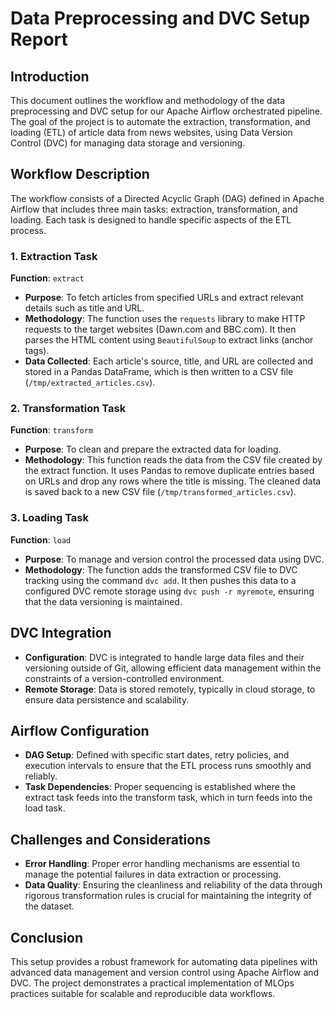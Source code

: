 
# Data Preprocessing and DVC Setup Report

## Introduction

This document outlines the workflow and methodology of the data preprocessing and DVC setup for our Apache Airflow orchestrated pipeline. The goal of the project is to automate the extraction, transformation, and loading (ETL) of article data from news websites, using Data Version Control (DVC) for managing data storage and versioning.

## Workflow Description

The workflow consists of a Directed Acyclic Graph (DAG) defined in Apache Airflow that includes three main tasks: extraction, transformation, and loading. Each task is designed to handle specific aspects of the ETL process.

### 1. Extraction Task

**Function**: `extract`

- **Purpose**: To fetch articles from specified URLs and extract relevant details such as title and URL.
- **Methodology**: The function uses the `requests` library to make HTTP requests to the target websites (Dawn.com and BBC.com). It then parses the HTML content using `BeautifulSoup` to extract links (anchor tags).
- **Data Collected**: Each article's source, title, and URL are collected and stored in a Pandas DataFrame, which is then written to a CSV file (`/tmp/extracted_articles.csv`).

### 2. Transformation Task

**Function**: `transform`

- **Purpose**: To clean and prepare the extracted data for loading.
- **Methodology**: This function reads the data from the CSV file created by the extract function. It uses Pandas to remove duplicate entries based on URLs and drop any rows where the title is missing. The cleaned data is saved back to a new CSV file (`/tmp/transformed_articles.csv`).

### 3. Loading Task

**Function**: `load`

- **Purpose**: To manage and version control the processed data using DVC.
- **Methodology**: The function adds the transformed CSV file to DVC tracking using the command `dvc add`. It then pushes this data to a configured DVC remote storage using `dvc push -r myremote`, ensuring that the data versioning is maintained.

## DVC Integration

- **Configuration**: DVC is integrated to handle large data files and their versioning outside of Git, allowing efficient data management within the constraints of a version-controlled environment.
- **Remote Storage**: Data is stored remotely, typically in cloud storage, to ensure data persistence and scalability.

## Airflow Configuration

- **DAG Setup**: Defined with specific start dates, retry policies, and execution intervals to ensure that the ETL process runs smoothly and reliably.
- **Task Dependencies**: Proper sequencing is established where the extract task feeds into the transform task, which in turn feeds into the load task.

## Challenges and Considerations

- **Error Handling**: Proper error handling mechanisms are essential to manage the potential failures in data extraction or processing.
- **Data Quality**: Ensuring the cleanliness and reliability of the data through rigorous transformation rules is crucial for maintaining the integrity of the dataset.

## Conclusion

This setup provides a robust framework for automating data pipelines with advanced data management and version control using Apache Airflow and DVC. The project demonstrates a practical implementation of MLOps practices suitable for scalable and reproducible data workflows.
